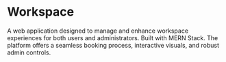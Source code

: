 # Workspace
A web application designed to manage and enhance workspace experiences for both users and administrators. Built with MERN Stack. The platform offers a seamless booking process, interactive visuals, and robust admin controls.
